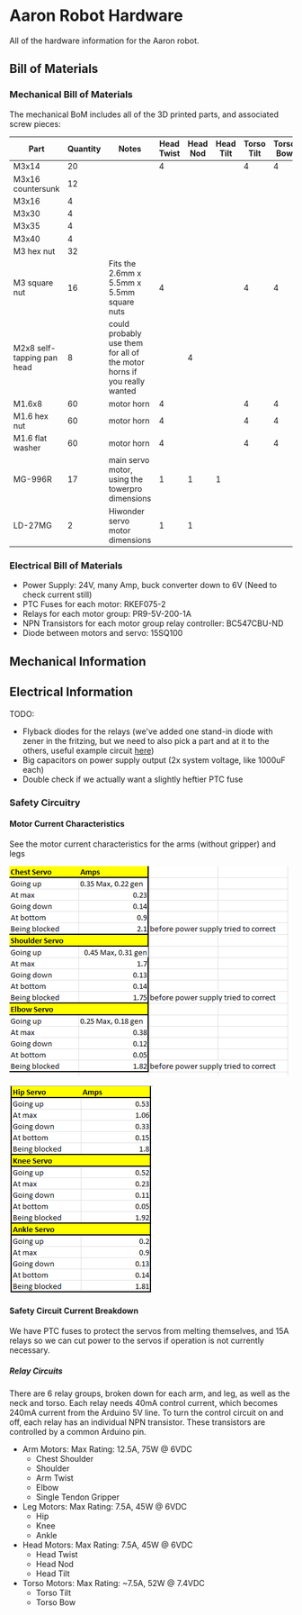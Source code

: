 # Aaron Robot Hardware
All of the hardware information for the Aaron robot.

## Bill of Materials

### Mechanical Bill of Materials
The mechanical BoM includes all of the 3D printed parts, and associated screw pieces:

|Part                      |Quantity|Notes                                                                  |Head Twist|Head Nod|Head Tilt|Torso Tilt|Torso Bow|Chest Shoulder|Shoulder|Arm Twist|Elbow|Gripper|Hip|Knee|Ankle|
|--------------------------|--------|-----------------------------------------------------------------------|----------|--------|---------|----------|---------|--------------|--------|---------|-----|-------|---|----|-----|
|M3x14                     |20      |                                                                       |4         |        |         |4         |4        |4             |        |         |     |       |   |    |     |
|M3x16 countersunk         |12      |                                                                       |          |        |         |          |         |              |        |         |2    |       |   |2   |2    |
|M3x16                     |4       |                                                                       |          |        |         |          |         |              |        |         |     |       |2  |    |     |
|M3x30                     |4       |                                                                       |          |        |         |          |         |              |        |2        |     |       |   |    |     |
|M3x35                     |4       |                                                                       |          |        |         |          |         |              |2       |         |     |       |   |    |     |
|M3x40                     |4       |                                                                       |          |        |         |          |         |              |        |2        |     |       |   |    |     |
|M3 hex nut                |32      |                                                                       |          |        |         |          |         |4             |2       |2        |2    |       |2  |2   |2    |
|M3 square nut             |16      |Fits the 2.6mm x 5.5mm x 5.5mm square nuts                             |4         |        |         |4         |4        |              |        |2        |     |       |   |    |     |
|M2x8 self-tapping pan head|8       |could probably use them for all of the motor horns if you really wanted|          |4       |         |          |         |              |        |
|M1.6x8                    |60      |motor horn                                                             |4         |        |         |4         |4        |4             |4       |         |4    |       |4  |4   |4    |
|M1.6 hex nut              |60      |motor horn                                                             |4         |        |         |4         |4        |4             |4       |         |4    |       |4  |4   |4    |
|M1.6 flat washer          |60      |motor horn                                                             |4         |        |         |4         |4        |4             |4       |         |4    |       |4  |4   |4    |
|MG-996R                   |17      |main servo motor, using the towerpro dimensions                        |1         |1       |1        |          |         |1             |1       |1        |1    |       |1  |1   |1    |
|LD-27MG                   |2       |Hiwonder servo motor dimensions                                        |1         |1       |         |          |         |              |        |         |     |       |





### Electrical Bill of Materials

 - Power Supply: 24V, many Amp, buck converter down to 6V (Need to check current still)
 - PTC Fuses for each motor: RKEF075-2
 - Relays for each motor group: PR9-5V-200-1A
 - NPN Transistors for each motor group relay controller: BC547CBU-ND
 - Diode between motors and servo: 15SQ100



## Mechanical Information

## Electrical Information

TODO:
 - Flyback diodes for the relays (we've added one stand-in diode with zener in the fritzing, but we need to also pick a part and at it to the others, useful example circuit [here](https://blog.mbedded.ninja/electronics/components/relays/))
 - Big capacitors on power supply output (2x system voltage, like 1000uF each)
 - Double check if we actually want a slightly heftier PTC fuse


### Safety Circuitry


#### Motor Current Characteristics

See the motor current characteristics for the arms (without gripper) and legs

![Downward, upward, idle, and when blocked max current ratings for each of the arm motors](res/ArmCurrentRatings.png?raw=true "Arm Current Ratings")

![Downward, upward, idle, and when blocked max current ratings for each of the leg motors](res/LegCurrentRatings.png?raw=true "Leg Current Ratings")


#### Safety Circuit Current Breakdown
We have PTC fuses to protect the servos from melting themselves, and 15A relays so we can cut power to the servos if operation is not currently necessary.


##### Relay Circuits
There are 6 relay groups, broken down for each arm, and leg, as well as the neck and torso. Each relay needs 40mA control current, which becomes 240mA current from the Arduino 5V line. To turn the control circuit on and off, each relay has an individual NPN transistor. These transistors are controlled by a common Arduino pin.

 - Arm Motors: Max Rating: 12.5A, 75W @ 6VDC
    - Chest Shoulder
    - Shoulder
    - Arm Twist
    - Elbow
    - Single Tendon Gripper
 - Leg Motors: Max Rating: 7.5A, 45W @ 6VDC
    - Hip
    - Knee
    - Ankle
 - Head Motors: Max Rating: 7.5A, 45W @ 6VDC
    - Head Twist
    - Head Nod
    - Head Tilt
 - Torso Motors: Max Rating: ~7.5A, 52W @ 7.4VDC
    - Torso Tilt
    - Torso Bow

